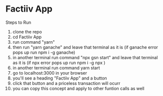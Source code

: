 # Factiiv App 

Steps to Run 
1) clone the repo 
2) cd Factiiv App
3) run command "yarn"
4) then run "yarn ganache" and  leave that terminal as it is (if ganache error pops up run npm i -g ganache)
5) in another terminal run command "npx gsn start" and leave that terminal as it is (if npx error pops up run npm i -g npx )
6) in another terminal run command yarn start 
7) go to localhost:3000 in your browser 
8) you'll see a heading "Factiiv App" and a button 
9) click that button and a priceless transaction will ocurr 
10) you can copy this concept and apply to other funtion calls as well

